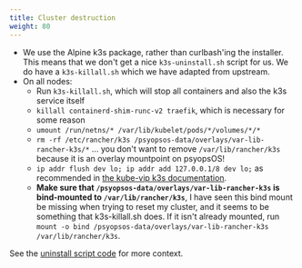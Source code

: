```yaml
---
title: Cluster destruction
weight: 80
---
```


* We use the Alpine k3s package, rather than curlbash'ing the installer.
  This means that we don't get a nice `k3s-uninstall.sh` script for us.
  We do have a `k3s-killall.sh` which we have adapted from upstream.
* On all nodes:
  * Run `k3s-killall.sh`, which will stop all containers and also the k3s service itself
  * `killall containerd-shim-runc-v2 traefik`, which is necessary for some reason
  * `umount /run/netns/* /var/lib/kubelet/pods/*/volumes/*/*`
  * `rm -rf /etc/rancher/k3s /psyopsos-data/overlays/var-lib-rancher-k3s/*` ...
    you don't want to remove `/var/lib/rancher/k3s` because it is an overlay mountpoint on psyopsOS!
  * `ip addr flush dev lo; ip addr add 127.0.0.1/8 dev lo;` as recommended in
    [the kube-vip k3s documentation](https://kube-vip.io/docs/usage/k3s/).
  * **Make sure that `/psyopsos-data/overlays/var-lib-rancher-k3s` is bind-mounted to `/var/lib/rancher/k3s`**,
    I have seen this bind mount be missing when trying to reset my cluster,
    and it seems to be something that k3s-killall.sh does.
    If it isn't already mounted, run
    `mount -o bind /psyopsos-data/overlays/var-lib-rancher-k3s /var/lib/rancher/k3s`.

See the [uninstall script code](https://github.com/k3s-io/k3s/blob/03885fc38532afcb944c892121ffe96b201fc020/install.sh#L407-L449)
for more context.
